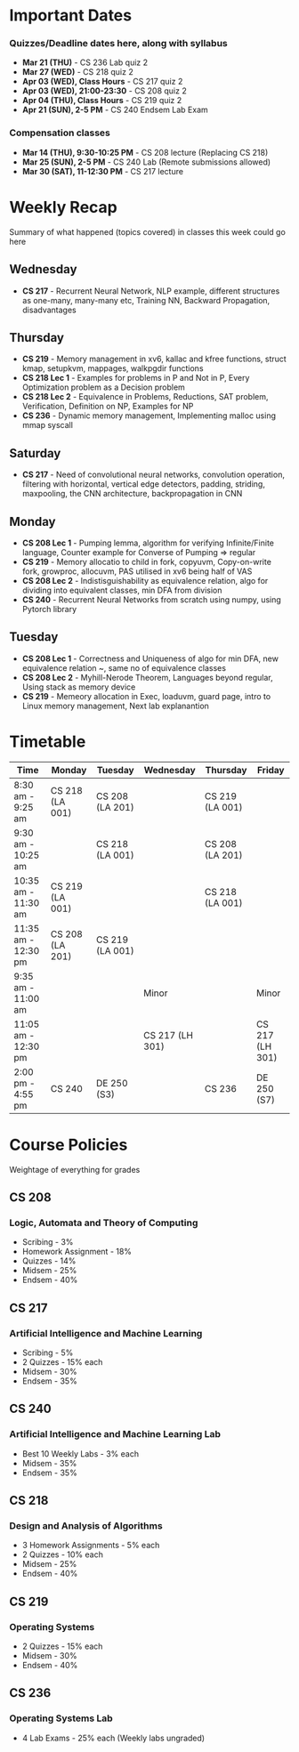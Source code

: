 # Important Dates

### Quizzes/Deadline dates here, along with syllabus

- **Mar 21 (THU)** - CS 236 Lab quiz 2
- **Mar 27 (WED)** - CS 218 quiz 2
- **Apr 03 (WED), Class Hours** - CS 217 quiz 2
- **Apr 03 (WED), 21:00-23:30** - CS 208 quiz 2
- **Apr 04 (THU), Class Hours** - CS 219 quiz 2
- **Apr 21 (SUN), 2-5 PM** - CS 240 Endsem Lab Exam

### Compensation classes

- **Mar 14 (THU), 9:30-10:25 PM** - CS 208 lecture (Replacing CS 218)
- **Mar 25 (SUN), 2-5 PM** - CS 240 Lab (Remote submissions allowed)
- **Mar 30 (SAT), 11-12:30 PM** - CS 217 lecture

# Weekly Recap

Summary of what happened (topics covered) in classes this week could go here

## Wednesday

- **CS 217** - Recurrent Neural Network, NLP example, different structures as one-many, many-many etc, Training NN, Backward Propagation, disadvantages

## Thursday

- **CS 219** - Memory management in xv6, kallac and kfree functions, struct kmap, setupkvm, mappages, walkpgdir functions
- **CS 218 Lec 1** - Examples for problems in P and Not in P, Every Optimization problem as a Decision problem
- **CS 218 Lec 2** - Equivalence in Problems, Reductions, SAT problem, Verification, Definition on NP, Examples for NP
- **CS 236** - Dynamic memory management, Implementing malloc using mmap syscall

## Saturday

- **CS 217** - Need of convolutional neural networks, convolution operation, filtering with horizontal, vertical edge detectors, padding, striding, maxpooling, the CNN architecture, backpropagation in CNN

## Monday

- **CS 208 Lec 1** - Pumping lemma, algorithm for verifying Infinite/Finite language, Counter example for Converse of Pumping => regular
- **CS 219** - Memory allocatio to child in fork, copyuvm, Copy-on-write fork, growproc, allocuvm, PAS utilised in xv6 being half of VAS
- **CS 208 Lec 2** - Indistisguishability as equivalence relation, algo for dividing into equivalent classes, min DFA from division
- **CS 240** - Recurrent Neural Networks from scratch using numpy, using Pytorch library

## Tuesday

- **CS 208 Lec 1** - Correctness and Uniqueness of algo for min DFA, new equivalence relation ~, same no of equivalence classes
- **CS 208 Lec 2** - Myhill-Nerode Theorem, Languages beyond regular, Using stack as memory device
- **CS 219** - Memeory allocation in Exec, loaduvm, guard page, intro to Linux memory management, Next lab explanantion

# Timetable

| Time                | Monday          | Tuesday         | Wednesday       | Thursday        | Friday         |
|---------------------|-----------------|-----------------|-----------------|-----------------|----------------|
| 8:30 am - 9:25 am   | CS 218 (LA 001) | CS 208 (LA 201) |                 | CS 219 (LA 001) |                |
| 9:30 am - 10:25 am  |                 | CS 218 (LA 001) |                 | CS 208 (LA 201) |                |
| 10:35 am - 11:30 am | CS 219 (LA 001) |                 |                 | CS 218 (LA 001) |                |
| 11:35 am - 12:30 pm | CS 208 (LA 201) | CS 219 (LA 001) |                 |                 |                |
| 9:35 am - 11:00 am  |                 |                 | Minor           |                 | Minor          |
| 11:05 am - 12:30 pm |                 |                 | CS 217 (LH 301) |                 | CS 217 (LH 301)|
| 2:00 pm - 4:55 pm   | CS 240          | DE 250 (S3)     |                 | CS 236          | DE 250 (S7)    |

# Course Policies

Weightage of everything for grades

## CS 208

### Logic, Automata and Theory of Computing

- Scribing - 3%
- Homework Assignment - 18%
- Quizzes - 14%
- Midsem - 25%
- Endsem - 40%

## CS 217

### Artificial Intelligence and Machine Learning

- Scribing - 5%
- 2 Quizzes - 15% each
- Midsem - 30%
- Endsem - 35%

## CS 240

### Artificial Intelligence and Machine Learning Lab

- Best 10 Weekly Labs - 3% each
- Midsem - 35%
- Endsem - 35%

## CS 218

### Design and Analysis of Algorithms

- 3 Homework Assignments - 5% each
- 2 Quizzes - 10% each
- Midsem - 25%
- Endsem - 40%

## CS 219

### Operating Systems

- 2 Quizzes - 15% each
- Midsem - 30%
- Endsem - 40%

## CS 236

### Operating Systems Lab

- 4 Lab Exams - 25% each (Weekly labs ungraded)
